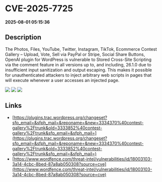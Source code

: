 # CVE-2025-7725

**2025-08-01 05:15:36**

## Description
The Photos, Files, YouTube, Twitter, Instagram, TikTok, Ecommerce Contest Gallery – Upload, Vote, Sell via PayPal or Stripe, Social Share Buttons, OpenAI plugin for WordPress is vulnerable to Stored Cross-Site Scripting via the comment feature in all versions up to, and including, 26.1.0 due to insufficient input sanitization and output escaping. This makes it possible for unauthenticated attackers to inject arbitrary web scripts in pages that will execute whenever a user accesses an injected page.

![](https://img.shields.io/static/v1?label=Score&message=7.2&color=red)
![](https://img.shields.io/static/v1?label=Severity&message=HIGH&color=red)
![](https://img.shields.io/static/v1?label=CWE&message=XSS&color=green)

## Links
- [https://plugins.trac.wordpress.org/changeset?sfp_email=&sfph_mail=&reponame=&new=3334370%40contest-gallery%2Ftrunk&old=3333852%40contest-gallery%2Ftrunk&sfp_email=&sfph_mail=](https://plugins.trac.wordpress.org/changeset?sfp_email=&sfph_mail=&reponame=&new=3334370%40contest-gallery%2Ftrunk&old=3333852%40contest-gallery%2Ftrunk&sfp_email=&sfph_mail=)
- [https://www.wordfence.com/threat-intel/vulnerabilities/id/18003103-3a14-4cbc-8bed-87a8ab050308?source=cve](https://www.wordfence.com/threat-intel/vulnerabilities/id/18003103-3a14-4cbc-8bed-87a8ab050308?source=cve)
